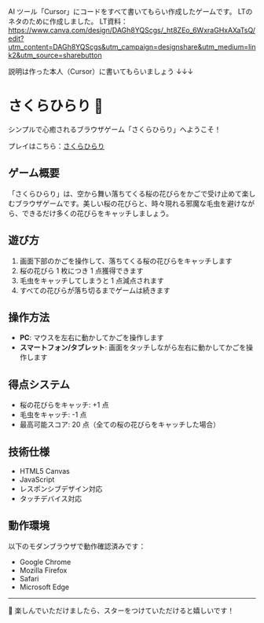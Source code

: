 AI ツール「Cursor」にコードをすべて書いてもらい作成したゲームです。
LTのネタのために作成しました。
LT資料：https://www.canva.com/design/DAGh8YQScgs/_ht8ZEo_6WxraGHxAXaTsQ/edit?utm_content=DAGh8YQScgs&utm_campaign=designshare&utm_medium=link2&utm_source=sharebutton

説明は作った本人（Cursor）に書いてもらいましょう ↓↓↓

# さくらひらり 🌸

シンプルで心癒されるブラウザゲーム「さくらひらり」へようこそ！

プレイはこちら：[さくらひらり](https://horii203.github.io/sakura-hirari/)

## ゲーム概要

「さくらひらり」は、空から舞い落ちてくる桜の花びらをかごで受け止めて楽しむブラウザゲームです。美しい桜の花びらと、時々現れる邪魔な毛虫を避けながら、できるだけ多くの花びらをキャッチしましょう。

## 遊び方

1. 画面下部のかごを操作して、落ちてくる桜の花びらをキャッチします
2. 桜の花びら 1 枚につき 1 点獲得できます
3. 毛虫をキャッチしてしまうと 1 点減点されます
4. すべての花びらが落ち切るまでゲームは続きます

## 操作方法

- **PC**: マウスを左右に動かしてかごを操作します
- **スマートフォン/タブレット**: 画面をタッチしながら左右に動かしてかごを操作します

## 得点システム

- 桜の花びらをキャッチ: +1 点
- 毛虫をキャッチ: -1 点
- 最高可能スコア: 20 点（全ての桜の花びらをキャッチした場合）

## 技術仕様

- HTML5 Canvas
- JavaScript
- レスポンシブデザイン対応
- タッチデバイス対応

## 動作環境

以下のモダンブラウザで動作確認済みです：

- Google Chrome
- Mozilla Firefox
- Safari
- Microsoft Edge

---

🌸 楽しんでいただけましたら、スターをつけていただけると嬉しいです！
